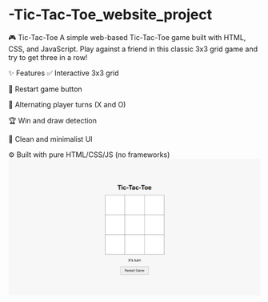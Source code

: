 # -Tic-Tac-Toe_website_project
🎮 Tic-Tac-Toe
A simple web-based Tic-Tac-Toe game built with HTML, CSS, and JavaScript. Play against a friend in this classic 3x3 grid game and try to get three in a row!


✨ Features
✅ Interactive 3x3 grid

🔄 Restart game button

🔁 Alternating player turns (X and O)

🏆 Win and draw detection

🎨 Clean and minimalist UI

⚙️ Built with pure HTML/CSS/JS (no frameworks)
![image alt](https://github.com/Amrenderkumar/-Tic-Tac-Toe_website_project/blob/625b0051b5daf3a6d9f96667f3476e8253956e66/image.png)
